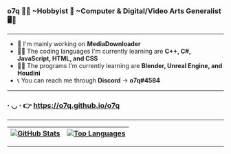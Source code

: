 ### <b>o7q</b> 👋🙂 ~Hobbyist 🧀 ~Computer & Digital/Video Arts Generalist 🖥️🎥

---

- 🐝 I'm mainly working on <b>MediaDownloader</b>
- 👨‍💻 The coding languages I'm currently learning are <b>C++, C#, JavaScript, HTML, and CSS</b>
- 🐱‍💻 The programs I'm currently learning are <b>Blender, Unreal Engine, and Houdini</b>
- 📞 You can reach me through <b>Discord</b> → <b>o7q#4584</b>

---

### · ◡ · 👉 https://o7q.github.io/o7q

---

| [![GitHub Stats](https://github-readme-stats.vercel.app/api?username=o7q&theme=transparent&show_icons=true&hide=prs)](https://github.com/o7q/o7q) | [![Top Languages](https://github-readme-stats.vercel.app/api/top-langs/?username=o7q&theme=transparent&layout=compact)](https://github.com/o7q?tab=repositories) |
|-|-|

---